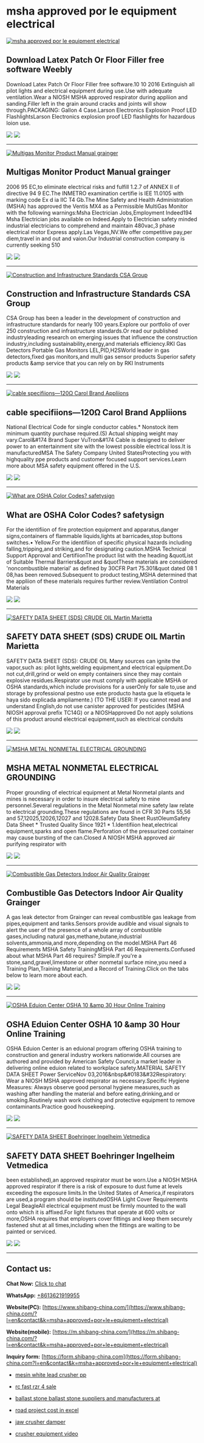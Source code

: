 # msha approved por le equipment electrical

<a href="https://swt.shibang-china.com/?l=en&img&k=msha+approved+por+le+equipment+electrical" target="_blank">![msha approved por le equipment electrical](http://static.shibang-china.com/all-800x300/813.jpg)</a>

## Download Latex Patch Or Floor Filler free software Weebly
Download Latex Patch Or Floor Filler free software.10 10 2016 Extinguish all pilot lights and electrical equipment during use.Use with adequate ventilation.Wear a NIOSH MSHA approved respirator during appliion and sanding.Filler left in the grain around cracks and joints will show through.PACKAGING: Gallon 4 Case.Larson Electronics Explosion Proof LED FlashlightsLarson Electronics explosion proof LED flashlights for hazardous loion use.


<a href="https://whatsapp.shibangsoft.com/WhatsApp.php" target="_blank" title="WhatsApp">![](http://static.shibang-china.com/icon/whatsapp.png)</a> <a href="https://swt.shibang-china.com/?l=en&icon&k=msha+approved+por+le+equipment+electrical" target="_blank">![](http://static.shibang-china.com/icon/chat-en.png)</a>

---

<a href="https://swt.shibang-china.com/?l=en&img&k=msha+approved+por+le+equipment+electrical" target="_blank">![Multigas Monitor Product Manual grainger](http://static.shibang-china.com/all-800x300/1343.jpg)</a>

## Multigas Monitor Product Manual grainger
2006 95 EC,to eliminate electrical risks and fulfill 1.2.7 of ANNEX II of directive 94 9 EC.The INMETRO examination certifie is IEE 11.0105 with marking code Ex d ia IIC T4 Gb.The Mine Safety and Health Administration (MSHA) has approved the Ventis MX4 as a Permissible MultiGas Monitor with the following warnings:Msha Electrician Jobs,Employment Indeed194 Msha Electrician jobs available on Indeed.Apply to Electrician safety minded industrial electricians to comprehend and maintain 480vac,3 phase electrical motor Express apply.Las Vegas,NV.We offer competitive pay,per diem,travel in and out and vaion.Our Industrial construction company is currently seeking 510


<a href="https://whatsapp.shibangsoft.com/WhatsApp.php" target="_blank" title="WhatsApp">![](http://static.shibang-china.com/icon/whatsapp.png)</a> <a href="https://swt.shibang-china.com/?l=en&icon&k=msha+approved+por+le+equipment+electrical" target="_blank">![](http://static.shibang-china.com/icon/chat-en.png)</a>

---

<a href="https://swt.shibang-china.com/?l=en&img&k=msha+approved+por+le+equipment+electrical" target="_blank">![Construction and Infrastructure Standards CSA Group](http://static.shibang-china.com/all-800x300/1419.jpg)</a>

## Construction and Infrastructure Standards CSA Group
CSA Group has been a leader in the development of construction and infrastructure standards for nearly 100 years.Explore our portfolio of over 250 construction and infrastructure standards.Or read our published industryleading research on emerging issues that influence the construction industry,including sustainability,energy,and materials efficiency.RKI Gas Detectors Portable Gas Monitors LEL,PID,H2SWorld leader in gas detectors,fixed gas monitors,and multi gas sensor products Superior safety products &amp service that you can rely on by RKI Instruments


<a href="https://whatsapp.shibangsoft.com/WhatsApp.php" target="_blank" title="WhatsApp">![](http://static.shibang-china.com/icon/whatsapp.png)</a> <a href="https://swt.shibang-china.com/?l=en&icon&k=msha+approved+por+le+equipment+electrical" target="_blank">![](http://static.shibang-china.com/icon/chat-en.png)</a>

---

<a href="https://swt.shibang-china.com/?l=en&img&k=msha+approved+por+le+equipment+electrical" target="_blank">![cable specifiions—120Ω Carol Brand Appliions](http://static.shibang-china.com/all-800x300/1065.jpg)</a>

## cable specifiions—120Ω Carol Brand Appliions
National Electrical Code for single conductor cables.* Nonstock item minimum quantity purchase required.(S) Actual shipping weight may vary.Carol&#174 Brand Super VuTron&#174 Cable is designed to deliver power to an entertainment site with the lowest possible electrical loss.It is manufacturedMSA The Safety Company United StatesProtecting you with highquality ppe products and customer focused support services.Learn more about MSA safety equipment offered in the U.S.


<a href="https://whatsapp.shibangsoft.com/WhatsApp.php" target="_blank" title="WhatsApp">![](http://static.shibang-china.com/icon/whatsapp.png)</a> <a href="https://swt.shibang-china.com/?l=en&icon&k=msha+approved+por+le+equipment+electrical" target="_blank">![](http://static.shibang-china.com/icon/chat-en.png)</a>

---

<a href="https://swt.shibang-china.com/?l=en&img&k=msha+approved+por+le+equipment+electrical" target="_blank">![What are OSHA Color Codes? safetysign](http://static.shibang-china.com/all-800x300/702.jpg)</a>

## What are OSHA Color Codes? safetysign
For the identifiion of fire protection equipment and apparatus,danger signs,containers of flammable liquids,lights at barricades,stop buttons switches.• Yellow.For the identifiion of specific physical hazards including falling,tripping,and striking,and for designating caution.MSHA Technical Support Approval and CertifiionThe product list with the heading &quotList of Suitable Thermal Barriers&quot and &quotThese materials are considered 'noncombustible material' as defined by 30CFR Part 75.301&quot dated 08 1 08,has been removed.Subsequent to product testing,MSHA determined that the appliion of these materials requires further review.Ventilation Control Materials


<a href="https://whatsapp.shibangsoft.com/WhatsApp.php" target="_blank" title="WhatsApp">![](http://static.shibang-china.com/icon/whatsapp.png)</a> <a href="https://swt.shibang-china.com/?l=en&icon&k=msha+approved+por+le+equipment+electrical" target="_blank">![](http://static.shibang-china.com/icon/chat-en.png)</a>

---

<a href="https://swt.shibang-china.com/?l=en&img&k=msha+approved+por+le+equipment+electrical" target="_blank">![SAFETY DATA SHEET (SDS) CRUDE OIL Martin Marietta](http://static.shibang-china.com/all-800x300/1033.jpg)</a>

## SAFETY DATA SHEET (SDS) CRUDE OIL Martin Marietta
SAFETY DATA SHEET (SDS): CRUDE OIL Many sources can ignite the vapor,such as: pilot lights,welding equipment,and electrical equipment.Do not cut,drill,grind or weld on empty containers since they may contain explosive residues.Respirator use must comply with applicable MSHA or OSHA standards,which include provisions for a userOnly for sale to,use and storage by professional pestno use este producto hasta gue la etiqueta le haya sido explicada ampliamente.) (TO THE USER: If you cannot read and understand English,do not use canister approved for pesticides (MSHA NIOSH approval prefix TC14G) or a NIOSHapproved Do not apply solutions of this product around electrical equipment,such as electrical conduits


<a href="https://whatsapp.shibangsoft.com/WhatsApp.php" target="_blank" title="WhatsApp">![](http://static.shibang-china.com/icon/whatsapp.png)</a> <a href="https://swt.shibang-china.com/?l=en&icon&k=msha+approved+por+le+equipment+electrical" target="_blank">![](http://static.shibang-china.com/icon/chat-en.png)</a>

---

<a href="https://swt.shibang-china.com/?l=en&img&k=msha+approved+por+le+equipment+electrical" target="_blank">![MSHA METAL NONMETAL ELECTRICAL GROUNDING](http://static.shibang-china.com/all-800x300/851.jpg)</a>

## MSHA METAL NONMETAL ELECTRICAL GROUNDING
Proper grounding of electrical equipment at Metal Nonmetal plants and mines is necessary in order to insure electrical safety to mine personnel.Several regulations in the Metal Nonmetal mine safety law relate to electrical grounding.These regulations are found in CFR 30 Parts 55,56 and 57,12025,12026,12027 and 12028.Safety Data Sheet RustOleumSafety Data Sheet * Trusted Quality Since 1921 * 1.Identifiion heat,electrical equipment,sparks and open flame.Perforation of the pressurized container may cause bursting of the can.Closed A NIOSH MSHA approved air purifying respirator with


<a href="https://whatsapp.shibangsoft.com/WhatsApp.php" target="_blank" title="WhatsApp">![](http://static.shibang-china.com/icon/whatsapp.png)</a> <a href="https://swt.shibang-china.com/?l=en&icon&k=msha+approved+por+le+equipment+electrical" target="_blank">![](http://static.shibang-china.com/icon/chat-en.png)</a>

---

<a href="https://swt.shibang-china.com/?l=en&img&k=msha+approved+por+le+equipment+electrical" target="_blank">![Combustible Gas Detectors Indoor Air Quality Grainger](http://static.shibang-china.com/all-800x300/162.jpg)</a>

## Combustible Gas Detectors Indoor Air Quality Grainger
A gas leak detector from Grainger can reveal combustible gas leakage from pipes,equipment and tanks.Sensors provide audible and visual signals to alert the user of the presence of a whole array of combustible gases,including natural gas,methane,butane,industrial solvents,ammonia,and more,depending on the model.MSHA Part 46 Requirements MSHA Safety TrainingMSHA Part 46 Requirements.Confused about what MSHA Part 46 requires? Simple.If you're a stone,sand,gravel,limestone or other nonmetal surface mine,you need a Training Plan,Training Material,and a Record of Training.Click on the tabs below to learn more about each.


<a href="https://whatsapp.shibangsoft.com/WhatsApp.php" target="_blank" title="WhatsApp">![](http://static.shibang-china.com/icon/whatsapp.png)</a> <a href="https://swt.shibang-china.com/?l=en&icon&k=msha+approved+por+le+equipment+electrical" target="_blank">![](http://static.shibang-china.com/icon/chat-en.png)</a>

---

<a href="https://swt.shibang-china.com/?l=en&img&k=msha+approved+por+le+equipment+electrical" target="_blank">![OSHA Eduion Center OSHA 10 &amp 30 Hour Online Training](http://static.shibang-china.com/all-800x300/1295.jpg)</a>

## OSHA Eduion Center OSHA 10 &amp 30 Hour Online Training
OSHA Eduion Center is an eduional program offering OSHA training to construction and general industry workers nationwide.All courses are authored and provided by American Safety Council,a market leader in delivering online eduion related to workplace safety.MATERIAL SAFETY DATA SHEET Power ServiceNov 03,2016&nbsp&#0183&#32Respiratory: Wear a NIOSH MSHA approved respirator as necessary.Specific Hygiene Measures: Always observe good personal hygiene measures,such as washing after handling the material and before eating,drinking,and or smoking.Routinely wash work clothing and protective equipment to remove contaminants.Practice good housekeeping.


<a href="https://whatsapp.shibangsoft.com/WhatsApp.php" target="_blank" title="WhatsApp">![](http://static.shibang-china.com/icon/whatsapp.png)</a> <a href="https://swt.shibang-china.com/?l=en&icon&k=msha+approved+por+le+equipment+electrical" target="_blank">![](http://static.shibang-china.com/icon/chat-en.png)</a>

---

<a href="https://swt.shibang-china.com/?l=en&img&k=msha+approved+por+le+equipment+electrical" target="_blank">![SAFETY DATA SHEET Boehringer Ingelheim Vetmedica](http://static.shibang-china.com/all-800x300/752.jpg)</a>

## SAFETY DATA SHEET Boehringer Ingelheim Vetmedica
been established),an approved respirator must be worn.Use a NIOSH MSHA approved respirator if there is a risk of exposure to dust fume at levels exceeding the exposure limits.In the United States of America,if respirators are used,a program should be institutedOSHA Light Cover Requirements Legal BeagleAll electrical equipment must be firmly mounted to the wall onto which it is affixed.For light fixtures that operate at 600 volts or more,OSHA requires that employers cover fittings and keep them securely fastened shut at all times,including when the fittings are waiting to be painted or serviced.


<a href="https://whatsapp.shibangsoft.com/WhatsApp.php" target="_blank" title="WhatsApp">![](http://static.shibang-china.com/icon/whatsapp.png)</a> <a href="https://swt.shibang-china.com/?l=en&icon&k=msha+approved+por+le+equipment+electrical" target="_blank">![](http://static.shibang-china.com/icon/chat-en.png)</a>

---
## Contact us:

**Chat Now:** [Click to chat](https://swt.shibang-china.com?l=en&contact&k=msha+approved+por+le+equipment+electrical)

**WhatsApp:**  [+8613621919955](https://whatsapp.shibangsoft.com/WhatsApp.php)

**Website(PC):** [https://www.shibang-china.com/](https://www.shibang-china.com/?l=en&contact&k=msha+approved+por+le+equipment+electrical)

**Website(mobile):** [https://m.shibang-china.com/](https://m.shibang-china.com/?l=en&contact&k=msha+approved+por+le+equipment+electrical)

**Inquiry form:** [https://form.shibang-china.com](https://form.shibang-china.com?l=en&contact&k=msha+approved+por+le+equipment+electrical)

* [mesin white lead crusher pp](../125/mesin%20white%20lead%20crusher%20pp.md)

* [rc fast rzr 4 sale](../120/rc%20fast%20rzr%204%20sale.md)

* [ballast stone ballast stone suppliers and manufacturers at](../118/ballast%20stone%20ballast%20stone%20suppliers%20and%20manufacturers%20at.md)

* [road project cost in excel](../113/road%20project%20cost%20in%20excel.md)

* [jaw crusher damper](../116/jaw%20crusher%20damper.md)

* [crusher equipment video](../122/crusher%20equipment%20video.md)
